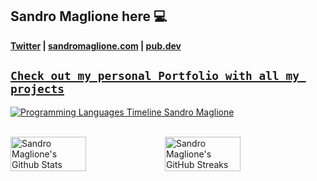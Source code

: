 ## Sandro Maglione here 💻

**[Twitter](https://twitter.com/SandroMaglione) | [sandromaglione.com](https://www.sandromaglione.com/) | [pub.dev](https://pub.dev/publishers/sandromaglione.com/packages)**

## [`Check out my personal Portfolio with all my projects`](https://portfolio.sandromaglione.com/)

[![Programming Languages Timeline Sandro Maglione](http://old.sandromaglione.com/ProgrammingLanguages.svg)](https://www.sandromaglione.com/ProgrammingLanguages.svg)

<br />

<div style="display: flex; align-items: center; justify-content: between;">
<img width="49%" src="https://github-readme-stats.vercel.app/api?username=SandroMaglione&show_icons=true&count_private=true&hide_title=false&theme=nightowl" alt="Sandro Maglione's Github Stats" />

<img width="49%" src="https://github-readme-streak-stats.herokuapp.com?user=SandroMaglione&theme=nightowl&date_format=M%20j%5B%2C%20Y%5D" alt="Sandro Maglione's GitHub Streaks" />
</div>
